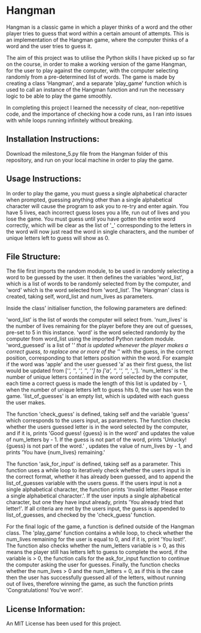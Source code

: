 # Hangman
Hangman is a classic game in which a player thinks of a word and the other player tries to guess that word within a certain amount of attempts. 
This is an implementation of the Hangman game, where the computer thinks of a word and the user tries to guess it.

The aim of this project was to utilise the Python skills I have picked up so far on the course, in order to make a working version of the game Hangman, for the user to play against the computer, with the computer selecting randomly from a pre-determined list of words.
The game is made by creating a class 'Hangman', and a separate 'play_game' function which is used to call an instance of the Hangman function and run the necessary logic to be able to play the game smoothly. 

In completing this project I learned the necessity of clear, non-repetitive code, and the importance of checking how a code runs, as I ran into issues with while loops running infinitely without breaking. 

## Installation Instructions:
Download the milestone_5.py file from the Hangman folder of this repository, and run on your local machine in order to play the game.

## Usage Instructions:
In order to play the game, you must guess a single alphabetical character when prompted, guessing anything other than a single alphabetical character will cause the program to ask you to re-try and enter again. 
You have 5 lives, each incorrect guess loses you a life, run out of lives and you lose the game.
You must guess until you have gotten the entire word correctly, which will be clear as the list of '_' corresponding to the letters in the word will now just read the word in single characters, and the number of unique letters left to guess will show as 0.

## File Structure:
The file first imports the random module, to be used in randomly selecting a word to be guessed by the user.
It then defines the variables 'word_list', which is a list of words to be randomly selected from by the computer, and 'word' which is the word selected from 'word_list'.
The 'Hangman' class is created, taking self, word_list and num_lives as parameters. 

Inside the class' initialiser function, the following parameters are defined:

'word_list' is the list of words the computer will select from.
'num_lives' is the number of lives remaining for the player before they are out of guesses, pre-set to 5 in this instance.
'word' is the word selected randomly by the computer from word_list using the imported Python random module.
'word_guessed' is a list of '_' that is updated whenever the player makes a correct guess, to replace one or more of the '_' with the guess, in the correct position, corresponding to that letters position within the word. For example if the word was 'apple' and the user guessed 'a' as their first guess, the list would be updated from ['_', '_', '_', '_', '_'] to ['a', '_', '_', '_', '_'].
'num_letters' is the number of unique letters contained in the word selected by the computer, each time a correct guess is made the length of this list is updated by - 1, when the number of unique letters left to guess hits 0, the user has won the game.
'list_of_guesses' is an empty list, which is updated with each guess the user makes.

The function 'check_guess' is defined, taking self and the variable 'guess' which corresponds to the users input, as parameters.
The function checks whether the users guessed letter is in the word selected by the computer, and if it is, prints 'Good guess! {guess} is in the word' and updates the value of num_letters by - 1. If the guess is not part of the word, prints 'Unlucky! {guess} is not part of the word.' , updates the value of num_lives by - 1, and prints 'You have {num_lives} remaining.'

The function 'ask_for_input' is defined, taking self as a parameter. 
This function uses a while loop to iteratively check whether the users input is in the correct format, whether it has already been guessed, and to append the list_of_guesses variable with the users guess. If the users input is not a single alphabetical character, the function prints 'Invalid letter. Please enter a single alphabetical character.'. If the user inputs a single alphabetical character, but one they have input already, prints 'You already tried that letter!'. If all criteria are met by the users input, the guess is appended to list_of_guesses, and checked by the 'check_guess' function.

For the final logic of the game, a function is defined outside of the Hangman class.
The 'play_game' function contains a while loop, to check whether the num_lives remaining for the user is equal to 0, and if it is, print 'You lost!'. The function also checks whether the num_letters variable is > 0, as this means the player still has letters left to guess to complete the word, if the variable is > 0, the function calls for the ask_for_input function to continue the computer asking the user for guesses. Finally, the function checks whether the num_lives > 0 and the num_letters = 0, as if this is the case then the user has successfully guessed all of the letters, without running out of lives, therefore winning the game, as such the function prints 'Congratulations! You\'ve won!'.

## License Information:
An MIT License has been used for this project.
